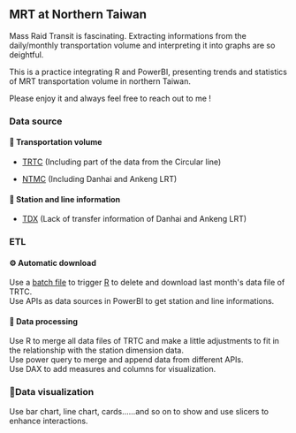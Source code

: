 <H2>MRT at Northern Taiwan</H2>
Mass Raid Transit is fascinating. Extracting informations from the daily/monthly transportation volume and interpreting it into graphs are so deightful.

This is a practice integrating R and PowerBI, presenting trends and statistics of MRT transportation volume in northern Taiwan.

Please enjoy it and always feel free to reach out to me !

<H3>Data source</H3>
<H4>🚊 Transportation volume</H4>

- [TRTC](https://www.metro.taipei/cp.aspx?n=FF31501BEBDD0136) (Including part of the data from the Circular line)

- [NTMC](https://oas.bas.ntpc.gov.tw/NTPCTRWD/NewPage/Publish.aspx?Mid1=382290000H#) (Including Danhai and Ankeng LRT)

<H4>🚉 Station and line information</H4>

- [TDX](https://tdx.transportdata.tw/api-service/swagger/basic/268fc230-2e04-471b-a728-a726167c1cfc#/) (Lack of transfer information of Danhai and Ankeng LRT)

<H3>ETL</H3>
<H4>⚙️ Automatic download</H4>

Use a [batch file](https://github.com/chieh-kao-1125/MRT-at-Northern-Taiwan/blob/main/ETL/autoTRTC.bat) to trigger [R](https://github.com/chieh-kao-1125/MRT-at-Northern-Taiwan/blob/main/ETL/TRTC_AutoDownloadFile.R) to delete and download last month's data file of TRTC.<br />
Use APIs as data sources in PowerBI to get station and line informations.

<H4>🔧 Data processing</H4>
Use R to merge all data files of TRTC and make a little adjustments to fit in the relationship with the station dimension data.<br />
Use power query to merge and append data from different APIs.<br />
Use DAX to add measures and columns for visualization.

<H3>🎨Data visualization</H3>

Use bar chart, line chart, cards......and so on to show and use slicers to enhance interactions.
